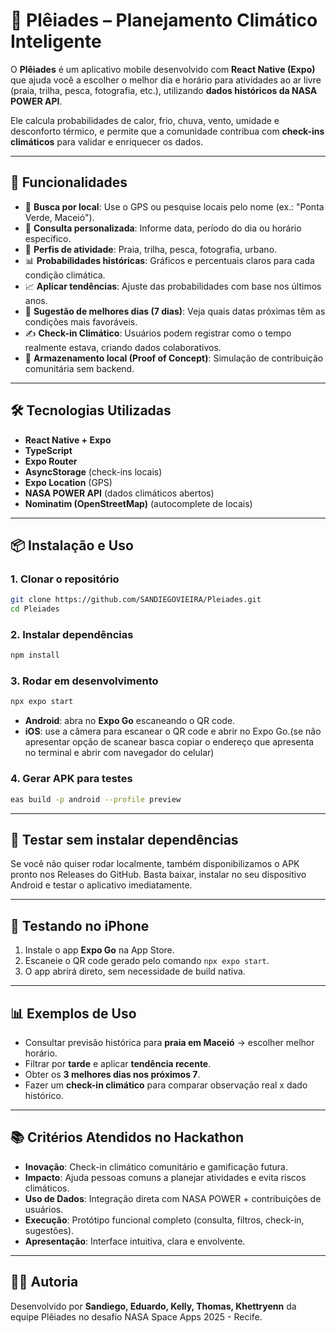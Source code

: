 # 🌌 Plêiades – Planejamento Climático Inteligente

O **Plêiades** é um aplicativo mobile desenvolvido com **React Native (Expo)** que ajuda você a escolher o melhor dia e horário para atividades ao ar livre (praia, trilha, pesca, fotografia, etc.), utilizando **dados históricos da NASA POWER API**.

Ele calcula probabilidades de calor, frio, chuva, vento, umidade e desconforto térmico, e permite que a comunidade contribua com **check-ins climáticos** para validar e enriquecer os dados.  

---

## 🚀 Funcionalidades

- 📍 **Busca por local**: Use o GPS ou pesquise locais pelo nome (ex.: "Ponta Verde, Maceió").
- 📅 **Consulta personalizada**: Informe data, período do dia ou horário específico.
- 🔎 **Perfis de atividade**: Praia, trilha, pesca, fotografia, urbano.
- 📊 **Probabilidades históricas**: Gráficos e percentuais claros para cada condição climática.
- 📈 **Aplicar tendências**: Ajuste das probabilidades com base nos últimos anos.
- 🌟 **Sugestão de melhores dias (7 dias)**: Veja quais datas próximas têm as condições mais favoráveis.
- ✍️ **Check-in Climático**: Usuários podem registrar como o tempo realmente estava, criando dados colaborativos.
- 💾 **Armazenamento local (Proof of Concept)**: Simulação de contribuição comunitária sem backend.

---

## 🛠️ Tecnologias Utilizadas

- **React Native + Expo**
- **TypeScript**
- **Expo Router**
- **AsyncStorage** (check-ins locais)
- **Expo Location** (GPS)
- **NASA POWER API** (dados climáticos abertos)
- **Nominatim (OpenStreetMap)** (autocomplete de locais)

---

## 📦 Instalação e Uso

### 1. Clonar o repositório
```bash
git clone https://github.com/SANDIEGOVIEIRA/Pleiades.git
cd Pleiades
````

### 2. Instalar dependências

```bash
npm install
```

### 3. Rodar em desenvolvimento

```bash
npx expo start
```

* **Android**: abra no **Expo Go** escaneando o QR code.
* **iOS**: use a câmera para escanear o QR code e abrir no Expo Go.(se não apresentar opção de scanear basca copiar o endereço que apresenta no terminal e abrir com navegador do celular)

### 4. Gerar APK para testes

```bash
eas build -p android --profile preview
```

---

## 📱 Testar sem instalar dependências

Se você não quiser rodar localmente, também disponibilizamos o APK pronto nos Releases do GitHub.
Basta baixar, instalar no seu dispositivo Android e testar o aplicativo imediatamente.

---

## 📱 Testando no iPhone

1. Instale o app **Expo Go** na App Store.
2. Escaneie o QR code gerado pelo comando `npx expo start`.
3. O app abrirá direto, sem necessidade de build nativa.

---

## 📊 Exemplos de Uso

* Consultar previsão histórica para **praia em Maceió** → escolher melhor horário.
* Filtrar por **tarde** e aplicar **tendência recente**.
* Obter os **3 melhores dias nos próximos 7**.
* Fazer um **check-in climático** para comparar observação real x dado histórico.

---

## 📚 Critérios Atendidos no Hackathon

* **Inovação**: Check-in climático comunitário e gamificação futura.
* **Impacto**: Ajuda pessoas comuns a planejar atividades e evita riscos climáticos.
* **Uso de Dados**: Integração direta com NASA POWER + contribuições de usuários.
* **Execução**: Protótipo funcional completo (consulta, filtros, check-in, sugestões).
* **Apresentação**: Interface intuitiva, clara e envolvente.

---

## 👨‍💻 Autoria

Desenvolvido por **Sandiego, Eduardo, Kelly, Thomas, Khettryenn** da equipe Plêiades no desafio NASA Space Apps 2025 - Recife.
